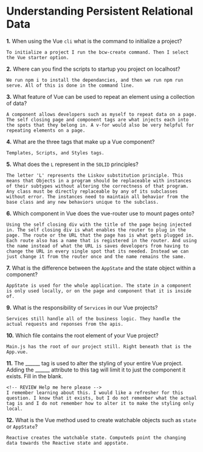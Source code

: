# Understanding Persistent Relational Data

**1.** When using the Vue `cli` what is the command to initialize a project?
<!-- enter you answer in the space below -->
```
To initialize a project I run the bcw-create command. Then I select the Vue starter option.
```
**2.** Where can you find the scripts to startup you project on localhost?
<!-- enter you answer in the space below -->
```
We run npm i to install the dependancies, and then we run npm run serve. All of this is done in the command line.
```
**3.** What feature of Vue can be used to repeat an element using a collection of data?
<!-- enter you answer in the space below -->
```
A component allows developers such as myself to repeat data on a page. The self closing page and component tags are what injects each into the spots that they belong in. A v-for would also be very helpful for repeating elements on a page.
```
**4.** What are the three tags that make up a Vue component?
<!-- enter you answer in the space below -->
```
Templates, Scripts, and Styles tags.
```
**5.** What does the `L` represent in the `SOLID` principles?
<!-- enter you answer in the space below -->
```
The letter 'L' represents the Liskov substitution principle. This means that Objects in a program should be replaceable with instances of their subtypes without altering the correctness of that program. Any class must be directly replaceable by any of its subclasses without error. The instances need to maintain all behavior from the base class and any new behaviors unique to the subclass.
```
**6.** Which component in Vue does the vue-router use to mount pages onto?
<!-- enter you answer in the space below -->
```
Using the self closing div with the title of the page being injected in. The self closing div is what enables the router to plug in the page. The route or the URL that the page has is what gets plugged in. Each route also has a name that is registered in the router. And using the name instead of what the URL is saves developers from having to change the URL in every single spot that its needed. Instead we can just change it from the router once and the name remains the same.
```
**7.** What is the difference between the `AppState` and the state object within a component?
<!-- enter you answer in the space below -->
```
AppState is used for the whole application. The state in a component is only used locally, or on the page and component that it is inside of. 
```
**9.** What is the responsibility of `Services` in our Vue projects?
<!-- enter you answer in the space below -->
```
Services still handle all of the business logic. They handle the actual requests and reponses from the apis. 
```
**10.** Which file contains the root element of your Vue project?
<!-- enter you answer in the space below -->
```
Main.js has the root of our project still. Right beneath that is the App.vue.
```
**11.** The ______ tag is used to alter the styling of your entire Vue project.  Adding the ______ attribute to this tag will limit it to just the component it exists.  Fill in the blank.
<!-- enter you answer in the space below -->
```
<!-- REVIEW Help me here please -->
I remember learning about this. I would like a refresher for this question. I know that it exists, but I do not remember what the actual tag is and I do not remember how to alter it to make the styling only local.
```
**12.** What is the Vue method used to create watchable objects such as `state` or `AppState`?
<!-- enter you answer in the space below -->
```
Reactive creates the watchable state. Computeds point the changing data towards the Reactive state and appstate.
```